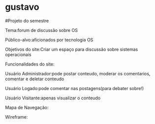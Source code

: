 # gustavo
#Projeto do semestre

Tema:forum de discussão sobre OS

Público-alvo:aficionados por tecnologia OS

Objetivos do site:Criar um espaço para discussão sobre sistemas operacionais

Funcionalidades do site:

Usuário Administrador:pode postar conteudo, moderar os comentarios, comentar e deletar conteudo

Usuário Logado:pode comentar nas postagens(para debater sobre!)

Usuário Visitante:apenas visualizar o conteudo

Mapa de Navegação:

Wireframe:
